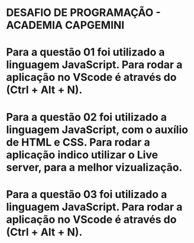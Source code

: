 # DESAFIO DE PROGRAMAÇÃO - ACADEMIA CAPGEMINI

# Para a questão 01 foi utilizado a linguagem JavaScript. Para rodar a aplicação no VScode é através do (Ctrl + Alt + N).

# Para a questão 02 foi utilizado a linguagem JavaScript, com o auxílio de HTML e CSS. Para rodar a aplicação indico utilizar o Live server, para a melhor vizualização.

# Para a questão 03 foi utilizado a linguagem JavaScript. Para rodar a aplicação no VScode é através do (Ctrl + Alt + N).
